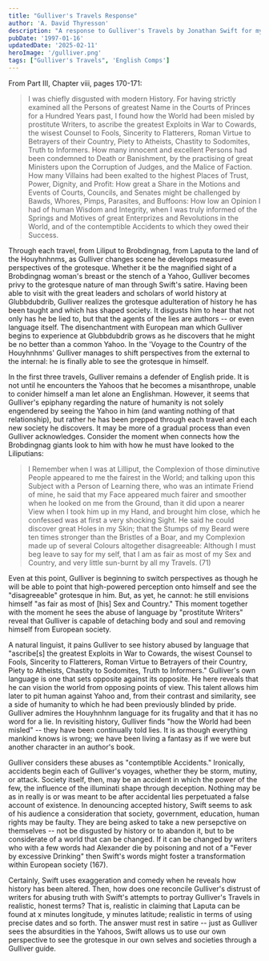 ```yaml
---
title: "Gulliver's Travels Response"
author: 'A. David Thyresson'
description: "A response to Gulliver's Travels by Jonathan Swift for my English Comprehensive Program at Middlebury College in 1997."
pubDate: '1997-01-16'
updatedDate: '2025-02-11'
heroImage: '/gulliver.png'
tags: ["Gulliver's Travels", 'English Comps']
---
```


From Part III, Chapter viii, pages 170-171:

> I was chiefly disgusted with modern History. For having strictly examined all the Persons of greatest Name in the Courts of Princes for a Hundred Years past, I found how the World had been misled by prostitute Writers, to ascribe the greatest Exploits in War to Cowards, the wisest Counsel to Fools, Sincerity to Flatterers, Roman Virtue to Betrayers of their Country, Piety to Atheists, Chastity to Sodomites, Truth to Informers. How many innocent and excellent Persons had been condemned to Death or Banishment, by the practising of great Ministers upon the Corruption of Judges, and the Malice of Faction. How many Villains had been exalted to the highest Places of Trust, Power, Dignity, and Profit: How great a Share in the Motions and Events of Courts, Councils, and Senates might be challenged by Bawds, Whores, Pimps, Parasites, and Buffoons: How low an Opinion I had of human Wisdom and Integrity, when I was truly informed of the Springs and Motives of great Enterprizes and Revolutions in the World, and of the contemptible Accidents to which they owed their Success.

Through each travel, from Liliput to Brobdingnag, from Laputa to the land of the Houyhnhnms, as Gulliver changes scene he develops measured perspectives of the grotesque. Whether it be the magnified sight of a Brobdingnag woman's breast or the stench of a Yahoo, Gulliver becomes privy to the grotesque nature of man through Swift's satire. Having been able to visit with the great leaders and scholars of world history at Glubbdubdrib, Gulliver realizes the grotesque adulteration of history he has been taught and which has shaped society. It disgusts him to hear that not only has he be lied to, but that the agents of the lies are authors -- or even language itself. The disenchantment with European man which Gulliver begins to experience at Glubbdubdrib grows as he discovers that he might be no better than a common Yahoo. In the 'Voyage to the Country of the Houyhnhnms' Gulliver manages to shift perspectives from the external to the internal: he is finally able to see the grotesque in himself.

In the first three travels, Gulliver remains a defender of English pride. It is not until he encounters the Yahoos that he becomes a misanthrope, unable to conider himself a man let alone an Englishman. However, it seems that Gulliver's epiphany regarding the nature of humanity is not solely engendered by seeing the Yahoo in him (and wanting nothing of that relationship), but rather he has been prepped through each travel and each new society he discovers. It may be more of a gradual process than even Gulliver acknowledges. Consider the moment when connects how the Brobdingnag giants look to him with how he must have looked to the Liliputians:

> I Remember when I was at Lilliput, the Complexion of those diminutive People appeared to me the fairest in the World; and talking upon this Subject with a Person of Learning there, who was an intimate Friend of mine, he said that my Face appeared much fairer and smoother when he looked on me from the Ground, than it did upon a nearer View when I took him up in my Hand, and brought him close, which he confessed was at first a very shocking Sight. He said he could discover great Holes in my Skin; that the Stumps of my Beard were ten times stronger than the Bristles of a Boar, and my Complexion made up of several Colours altogether disagreeable: Although I must beg leave to say for my self, that I am as fair as most of my Sex and Country, and very little sun-burnt by all my Travels. (71)

Even at this point, Gulliver is beginning to switch perspectives as though he will be able to point that high-powered perception onto himself and see the "disagreeable" grotesque in him. But, as yet, he cannot: he still envisions himself "as fair as most of [his] Sex and Country." This moment together with the moment he sees the abuse of language by "prostitute Writers" reveal that Gulliver is capable of detaching body and soul and removing himself from European society.

A natural linguist, it pains Gulliver to see history abused by language that "ascribe[s] the greatest Exploits in War to Cowards, the wisest Counsel to Fools, Sincerity to Flatterers, Roman Virtue to Betrayers of their Country, Piety to Atheists, Chastity to Sodomites, Truth to Informers." Gulliver's own language is one that sets opposite against its opposite. He here reveals that he can vision the world from opposing points of view. This talent allows him later to pit human against Yahoo and, from their contrast and similarity, see a side of humanity to which he had been previously blinded by pride. Gulliver admires the Houyhnhnm language for its frugality and that it has no word for a lie. In revisiting history, Gulliver finds "how the World had been misled" -- they have been continually told lies. It is as though everything mankind knows is wrong; we have been living a fantasy as if we were but another character in an author's book.

Gulliver considers these abuses as "contemptible Accidents." Ironically, accidents begin each of Gulliver's voyages, whether they be storm, mutiny, or attack. Society itself, then, may be an accident in which the power of the few, the influence of the illuminati shape through deception. Nothing may be as in really is or was meant to be after accidental lies perpetuated a false account of existence. In denouncing accepted history, Swift seems to ask of his audience a consideration that society, government, education, human rights may be faulty. They are being asked to take a new persepctive on themselves -- not be disgusted by history or to abandon it, but to be considerate of a world that can be changed. If it can be changed by writers who with a few words had Alexander die by poisoning and not of a "Fever by excessive Drinking" then Swift's words might foster a transformation within European society (167).

Certainly, Swift uses exaggeration and comedy when he reveals how history has been altered. Then, how does one reconcile Gulliver's distrust of writers for abusing truth with Swift's attempts to portray Gulliver's Travels in realistic, honest terms? That is, realistic in claiming that Laputa can be found at x minutes longitude, y minutes latitude; realistic in terms of using precise dates and so forth. The answer must rest in satire -- just as Gulliver sees the absurdities in the Yahoos, Swift allows us to use our own perspective to see the grotesque in our own selves and societies through a Gulliver guide.
